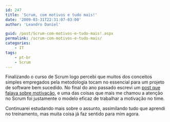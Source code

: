 ```yaml
---
id: 247
title: 'Scrum, com motivos e tudo mais!'
date: '2009-03-31T22:31:07-03:00'
author: 'Leandro Daniel'

guid: /post/Scrum-com-motivos-e-tudo-mais!.aspx
permalink: /scrum-com-motivos-e-tudo-mais/
categories:
    - IT
tags:
    - pt-br
    - Scrum
---
```


Finalizando o curso de Scrum logo percebi que muitos dos conceitos simples empregados pela metodologia tocam no essencial para um projeto de software bem sucedido. No final do ano passado escrevi um [post que falava sobre motivação](/por-favor-me-deem-um-motivo), e uma das coisas que mais me chamou a atenção no Scrum foi justamente o modelo eficaz de trabalhar a motivação no time.

Continuarei estudando mais sobre o assunto, assimilando tudo que aprendi no treinamento, mas muita coisa já faz sentido para mim agora.
